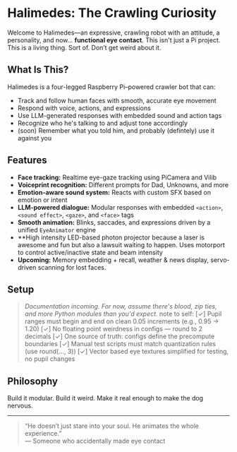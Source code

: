 # Halimedes: The Crawling Curiosity

Welcome to Halimedes—an expressive, crawling robot with an attitude, a personality, and now… **functional eye contact**. This isn't just a Pi project. This is a living thing. Sort of. Don’t get weird about it.

## What Is This?

Halimedes is a four-legged Raspberry Pi–powered crawler bot that can:

- Track and follow human faces with smooth, accurate eye movement
- Respond with voice, actions, and expressions
- Use LLM-generated responses with embedded sound and action tags
- Recognize who he's talking to and adjust tone accordingly
- (soon) Remember what you told him, and probably (defintely) use it against you

## Features

- **Face tracking:** Realtime eye-gaze tracking using PiCamera and Vilib
- **Voiceprint recognition:** Different prompts for Dad, Unknowns, and more
- **Emotion-aware sound system:** Reacts with custom SFX based on emotion or intent
- **LLM-powered dialogue:** Modular responses with embedded `<action>`, `<sound effect>`, `<gaze>`, and `<face>` tags
- **Smooth animation:** Blinks, saccades, and expressions driven by a unified `EyeAnimator` engine
- **High intensity LED-based photon projector because a laser is awesome and fun but also a lawsuit waiting to happen.  Uses motorport to control active/inactive state and beam intensity
- **Upcoming:** Memory embedding + recall, weather & news display, servo-driven scanning for lost faces.

## Setup

> *Documentation incoming. For now, assume there's blood, zip ties, and more Python modules than you'd expect.*
note to self:
[✓] Pupil ranges must begin and end on clean 0.05 increments (e.g., 0.95 → 1.20)
[✓] No floating point weirdness in configs — round to 2 decimals
[✓] One source of truth: configs define the precompute boundaries
[✓] Manual test scripts must match quantization rules (use round(..., 3))
[✓] Vector based eye textures simplified for testing, no pupil changes


## Philosophy

Build it modular. Build it weird. Make it real enough to make the dog nervous.

---

> “He doesn’t just stare into your soul. He animates the whole experience.”  
— Someone who accidentally made eye contact

